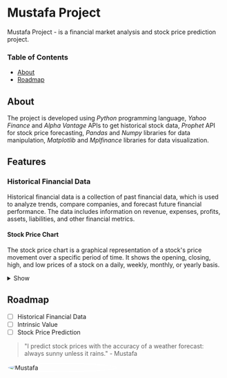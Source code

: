 # Mustafa Project

Mustafa Project - is a financial market analysis and stock price prediction project.

### Table of Contents

- [About](#about)
- [Roadmap](#roadmap)

## About

The project is developed using _Python_ programming language, _Yahoo Finance_ and _Alpha Vantage_ APIs to get historical stock data, _Prophet_ API for stock price forecasting, _Pandas_ and _Numpy_ libraries for data manipulation, _Matplotlib_ and _Mplfinance_ libraries for data visualization.


## Features

### Historical Financial Data

Historical financial data is a collection of past financial data, which is used to analyze trends, compare companies, and forecast future financial performance. The data includes information on revenue, expenses, profits, assets, liabilities, and other financial metrics.

#### Stock Price Chart

The stock price chart is a graphical representation of a stock's price movement over a specific period of time. It shows the opening, closing, high, and low prices of a stock on a daily, weekly, monthly, or yearly basis.

<details>
  <summary>Show</summary>
  <img src="resources/historical_financial_data_visualization.jpeg" alt="Historical Financial Data Visualization" style="float: left; margin-right: 10px; border: 2px solid white;"/>
</details>

## Roadmap

- [ ] Historical Financial Data
- [ ] Intrinsic Value
- [ ] Stock Price Prediction

> "I predict stock prices with the accuracy of a weather forecast: always sunny unless it rains." - Mustafa

<img src="resources/mustafa.jpeg" alt="Mustafa" style="float: left; margin-right: 10px; border: 2px solid white; border-radius:50%" width="250"/>
